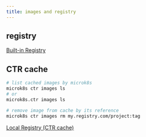 ```yaml
---
title: images and registry
---
```


## registry

[Built-in Registry](https://microk8s.io/docs/registry-built-in)

## CTR cache

```bash
# list cached images by microk8s
microk8s ctr images ls
# or
microk8s.ctr images ls

# remove image from cache by its reference
microk8s ctr images rm my.registry.com/project:tag
```

[Local Registry (CTR cache)](https://microk8s.io/docs/registry-images)
